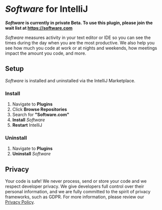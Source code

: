# *Software* for IntelliJ

***Software* is currently in private Beta. To use this plugin, please join the wait list at https://software.com**

*Software* measures activity in your text editor or IDE so you can see the times during the day when you are the most productive. We also help you see how much you code at work or at nights and weekends, how meetings impact the amount you code, and more. 

## Setup

*Software* is installed and uninstalled via the IntelliJ Marketplace.

### Install

1. Navigate to **Plugins**
2. Click **Browse Repositories**
3. Search for **"Software.com"**
4. **Install** *Software*
5. **Restart** IntelliJ

### Uninstall

1. Navigate to **Plugins**
2. **Uninstall** *Software*

## Privacy

Your code is safe! We never process, send or store your code and we respect developer privacy. We give developers full control over their personal information, and we are fully committed to the spirit of privacy frameworks, such as GDPR. For more information, please review our [Privacy Policy](https://software.com/privacy-policy).
